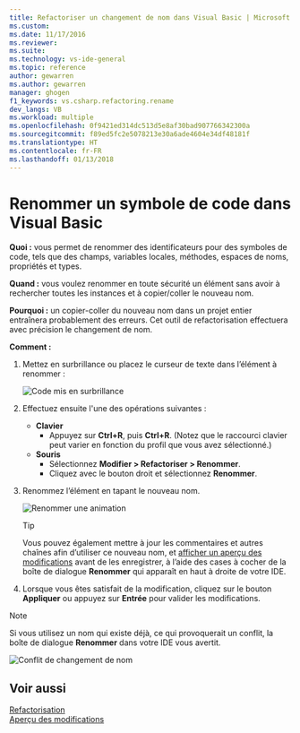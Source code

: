 ```yaml
---
title: Refactoriser un changement de nom dans Visual Basic | Microsoft Docs
ms.custom: 
ms.date: 11/17/2016
ms.reviewer: 
ms.suite: 
ms.technology: vs-ide-general
ms.topic: reference
author: gewarren
ms.author: gewarren
manager: ghogen
f1_keywords: vs.csharp.refactoring.rename
dev_langs: VB
ms.workload: multiple
ms.openlocfilehash: 0f9421ed314dc513d5e8af30bad907766342300a
ms.sourcegitcommit: f89ed5fc2e5078213e30a6ade4604e34df48181f
ms.translationtype: HT
ms.contentlocale: fr-FR
ms.lasthandoff: 01/13/2018
---
```

# <a name="rename-a-code-symbol-in-visual-basic"></a>Renommer un symbole de code dans Visual Basic

**Quoi :** vous permet de renommer des identificateurs pour des symboles de code, tels que des champs, variables locales, méthodes, espaces de noms, propriétés et types.

**Quand :** vous voulez renommer en toute sécurité un élément sans avoir à rechercher toutes les instances et à copier/coller le nouveau nom.

**Pourquoi :** un copier-coller du nouveau nom dans un projet entier entraînera probablement des erreurs.  Cet outil de refactorisation effectuera avec précision le changement de nom.

**Comment :**

1. Mettez en surbrillance ou placez le curseur de texte dans l’élément à renommer :

   ![Code mis en surbrillance](media/rename-highlight-vb.png)

1. Effectuez ensuite l'une des opérations suivantes :
   * **Clavier**
     * Appuyez sur **Ctrl+R**, puis **Ctrl+R**.  (Notez que le raccourci clavier peut varier en fonction du profil que vous avez sélectionné.)
   * **Souris**
     * Sélectionnez **Modifier > Refactoriser > Renommer**.
     * Cliquez avec le bouton droit et sélectionnez **Renommer**.

1. Renommez l’élément en tapant le nouveau nom.

   ![Renommer une animation](media/rename-rename-vb.png)

   > [!TIP]
   > Vous pouvez également mettre à jour les commentaires et autres chaînes afin d’utiliser ce nouveau nom, et [afficher un aperçu des modifications](../../ide/preview-changes.md) avant de les enregistrer, à l’aide des cases à cocher de la boîte de dialogue **Renommer** qui apparaît en haut à droite de votre IDE.

1. Lorsque vous êtes satisfait de la modification, cliquez sur le bouton **Appliquer** ou appuyez sur **Entrée** pour valider les modifications.

> [!NOTE]
> Si vous utilisez un nom qui existe déjà, ce qui provoquerait un conflit, la boîte de dialogue **Renommer** dans votre IDE vous avertit.
>
> ![Conflit de changement de nom](media/rename-conflict-vb.png)

## <a name="see-also"></a>Voir aussi

[Refactorisation](../refactoring-in-visual-studio.md)  
[Aperçu des modifications](../../ide/preview-changes.md)